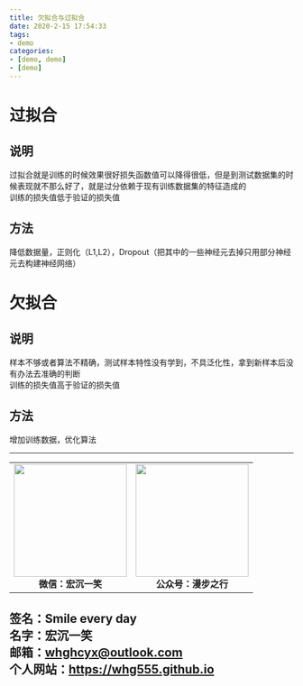 ```yaml
---
title: 欠拟合与过拟合
date: 2020-2-15 17:54:33
tags: 
- demo
categories:
- [demo, demo]
- [demo]
---
```

# 过拟合 #
## 说明 ##
过拟合就是训练的时候效果很好损失函数值可以降得很低，但是到测试数据集的时候表现就不那么好了，就是过分依赖于现有训练数据集的特征造成的  
训练的损失值低于验证的损失值
## 方法 ##
降低数据量，正则化（L1,L2），Dropout（把其中的一些神经元去掉只用部分神经元去构建神经网络）

# 欠拟合 #
## 说明 ##
样本不够或者算法不精确，测试样本特性没有学到，不具泛化性，拿到新样本后没有办法去准确的判断  
训练的损失值高于验证的损失值
## 方法 ##
增加训练数据，优化算法



---
<center>
<table>
    <tr>
        <td >
            <center>
                <img src="https://i.loli.net/2020/01/08/CJz85Sbal6M7EOV.png" width="200"/>
            </center>
            <center style="font-weight:900">
                微信：宏沉一笑
            </center>
        </td>
        <td >
            <center>
                <img src="https://i.loli.net/2020/01/08/veq2DSphHME9KPV.jpg" width="200"/>
            </center>
            <center style="font-weight:900">
                公众号：漫步之行
            </center>
        </td>
    </tr>
</table>
</center>


**签名：Smile every day**    
**名字：宏沉一笑**   
**邮箱：whghcyx@outlook.com**  
**个人网站：https://whg555.github.io**  
---
